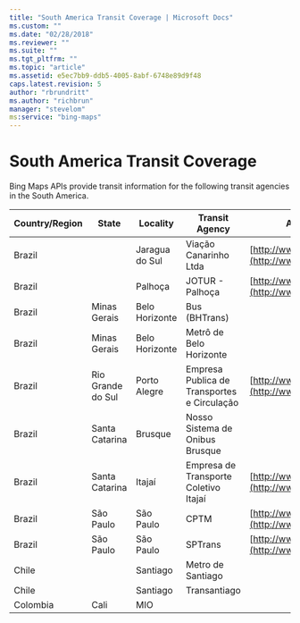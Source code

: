 ```yaml
---
title: "South America Transit Coverage | Microsoft Docs"
ms.custom: ""
ms.date: "02/28/2018"
ms.reviewer: ""
ms.suite: ""
ms.tgt_pltfrm: ""
ms.topic: "article"
ms.assetid: e5ec7bb9-ddb5-4005-8abf-6748e89d9f48
caps.latest.revision: 5
author: "rbrundritt"
ms.author: "richbrun"
manager: "stevelom"
ms:service: "bing-maps"
---
```

# South America Transit Coverage
Bing Maps APIs provide transit information for the following transit agencies in the South America.  
  
|Country/Region|State|Locality|Transit Agency|Agency Website|  
|---------------------|-----------|--------------|--------------------|--------------------|  
|Brazil||Jaragua do Sul|Viação Canarinho Ltda|[http://www.canarinho.com.br](http://www.canarinho.com.br)|  
|Brazil||Palhoça|JOTUR - Palhoça|[http://www.jotur.com.br](http://www.jotur.com.br)|  
|Brazil|Minas Gerais|Belo Horizonte|Bus (BHTrans)||  
|Brazil|Minas Gerais|Belo Horizonte|Metrô de Belo Horizonte||  
|Brazil|Rio Grande do Sul|Porto Alegre|Empresa Publica de Transportes e Circulação|[http://www.eptc.com.br/](http://www.eptc.com.br/)|  
|Brazil|Santa Catarina|Brusque|Nosso Sistema de Onibus Brusque||  
|Brazil|Santa Catarina|Itajaí|Empresa de Transporte Coletivo Itajaí|[http://www.coletivoitajai.com.br/](http://www.coletivoitajai.com.br/)|  
|Brazil|São Paulo|São Paulo|CPTM|[http://www.sptrans.com.br/](http://www.sptrans.com.br/)|  
|Brazil|São Paulo|São Paulo|SPTrans|[http://www.sptrans.com.br/](http://www.sptrans.com.br/)|  
|Chile||Santiago|Metro de Santiago||  
|Chile||Santiago|Transantiago||  
|Colombia|Cali|MIO|||